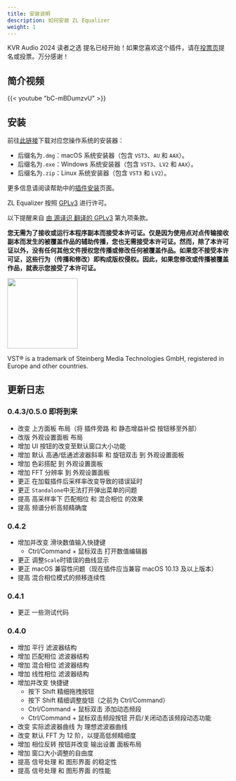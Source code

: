 ```yaml
---
title: 安装说明
description: 如何安装 ZL Equalizer
weight: 1
---
```


KVR Audio 2024 读者之选 提名已经开始！如果您喜欢这个插件，请在[投票页](http://www.kvraudio.com/readers-choice-awards/2024/?utm_source=kvr_all_kvr_admins_mailing&utm_medium=email&utm_campaign=2024-09-30-ad-8124&utm_content=voting%20page)提名或投票。万分感谢！

## 简介视频

{{< youtube "bC-mBDumzvU" >}}

## 安装

前往[此链接](https://github.com/ZL-Audio/ZLEqualizer/releases/latest)下载对应您操作系统的安装器：
- 后缀名为`.dmg`：macOS 系统安装器（包含 `VST3`、`AU` 和 `AAX`）。
- 后缀名为`.exe`：Windows 系统安装器（包含 `VST3`、`LV2` 和 `AAX`）。
- 后缀名为`.zip`：Linux 系统安装器（包含 `VST3` 和 `LV2`）。

更多信息请阅读帮助中的[插件安装](../../help/plugin_installation)页面。

ZL Equalizer 按照 [GPLv3](https://www.gnu.org/licenses/gpl-3.0.en.html) 进行许可。

以下提醒来自 [由 源译识 翻译的 GPLv3](https://atomgit.com/translation/Contransus) 第九项条款。

**您无需为了接收或运行本程序副本而接受本许可证。仅是因为使用点对点传输接收副本而发生的被覆盖作品的辅助传播，您也无需接受本许可证。然而，除了本许可证以外，没有任何其他文件授权您传播或修改任何被覆盖作品。如果您不接受本许可证，这些行为（传播和修改）即构成版权侵权。因此，如果您修改或传播被覆盖作品，就表示您接受了本许可证。**

<img src="/images/vst3.png" style="width: 120pt; max-width: 100%; height: auto"/>

VST® is a trademark of Steinberg Media Technologies GmbH, registered in Europe and other countries.

## 更新日志

### 0.4.3/0.5.0 即将到来

- 改变 上方面板 布局（将 插件旁路 和 静态增益补偿 按钮移至外部）
- 改版 外观设置面板 布局
- 增加 UI 按钮的改变至默认窗口大小功能
- 增加 默认 高通/低通滤波器斜率 和 旋钮双击 到 外观设置面板
- 增加 色彩搭配 到 外观设置面板
- 增加 FFT 分辨率 到 外观设置面板
- 更正 在加载插件后采样率改变导致的错误延时
- 更正 `Standalone`中无法打开弹出菜单的问题
- 提高 高采样率下 匹配相位 和 混合相位 的效果
- 提高 频谱分析高频精确度

### 0.4.2

- 增加并改变 滑块数值输入快捷键
  - Ctrl/Command + 鼠标双击 打开数值编辑器
- 更正 调整`Scale`时错误的曲线显示
- 更正 macOS 兼容性问题（现在插件应当兼容 macOS 10.13 及以上版本）
- 提高 混合相位模式的频移连续性

### 0.4.1

- 更正 一些测试代码

### 0.4.0

- 增加 平行 滤波器结构
- 增加 匹配相位 滤波器结构
- 增加 混合相位 滤波器结构
- 增加 线性相位 滤波器结构
- 增加并改变 快捷键
  - 按下 Shift 精细拖拽按钮
  - 按下 Shift 精细调整旋钮（之前为 Ctrl/Command）
  - Ctrl/Command + 鼠标双击 添加动态频段
  - Ctrl/Command + 鼠标双击频段按钮 开启/关闭动态该频段动态功能
- 改变 实际滤波器曲线 为 理想滤波器曲线
- 改变 默认 FFT 为 12 阶，以提高低频精细度
- 增加 相位反转 按钮并改变 输出设置 面板布局
- 增加 窗口大小调整的自由度
- 提高 信号处理 和 图形界面 的稳定性
- 提高 信号处理 和 图形界面 的性能
